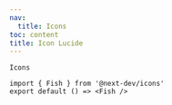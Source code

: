 ```yaml
---
nav:
  title: Icons
toc: content
title: Icon Lucide
---
```


<code  src="./ic.demo">Icons</code>

```tsx | pure
import { Fish } from '@next-dev/icons'
export default () => <Fish />
```
